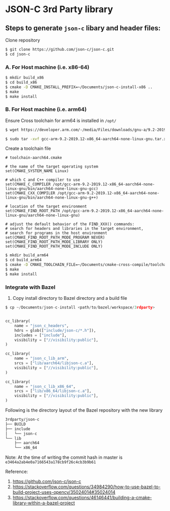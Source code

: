 # JSON-C 3rd Party library

## Steps to generate `json-c` libary and header files:

Clone repository

```bash
$ git clone https://github.com/json-c/json-c.git
$ cd json-c
```

### A. For Host machine (i.e. x86-64)

```bash
$ mkdir build_x86
$ cd build_x86
$ cmake -D CMAKE_INSTALL_PREFIX=~/Documents/json-c-install-x86 ..
$ make
$ make install
```


### B. For Host machine (i.e. arm64)

Ensure Cross toolchain for arm64 is installed in `/opt/`

```bash
$ wget https://developer.arm.com/-/media/Files/downloads/gnu-a/9.2-2019.12/binrel/gcc-arm-9.2-2019.12-x86_64-aarch64-none-linux-gnu.tar.xz

$ sudo tar -xvf gcc-arm-9.2-2019.12-x86_64-aarch64-none-linux-gnu.tar.xz -C /opt
```

Create a toolchain file

```
# toolchain-aarch64.cmake

# the name of the target operating system
set(CMAKE_SYSTEM_NAME Linux)

# which C and C++ compiler to use
set(CMAKE_C_COMPILER /opt/gcc-arm-9.2-2019.12-x86_64-aarch64-none-linux-gnu/bin/aarch64-none-linux-gnu-gcc)
set(CMAKE_CXX_COMPILER /opt/gcc-arm-9.2-2019.12-x86_64-aarch64-none-linux-gnu/bin/aarch64-none-linux-gnu-g++)

# location of the target environment
set(CMAKE_FIND_ROOT_PATH /opt/gcc-arm-9.2-2019.12-x86_64-aarch64-none-linux-gnu/aarch64-none-linux-gnu)

# adjust the default behavior of the FIND_XXX() commands:
# search for headers and libraries in the target environment,
# search for programs in the host environment
set(CMAKE_FIND_ROOT_PATH_MODE_PROGRAM NEVER)
set(CMAKE_FIND_ROOT_PATH_MODE_LIBRARY ONLY)
set(CMAKE_FIND_ROOT_PATH_MODE_INCLUDE ONLY)
```


```bash
$ mkdir build_arm64
$ cd build_arm64
$ cmake -D CMAKE_TOOLCHAIN_FILE=~/Documents/cmake-cross-compile/toolchain-aarch64.cmake -D CMAKE_INSTALL_PREFIX=~/Documents/json-c-install-arm64 ..
$ make
$ make install
```

### Integrate with Bazel

1. Copy install directory to Bazel directory and a build file 

```c
$ cp ~/Documents/json-c-install <path/to/bazel/workspace/3rdparty>
```

```py

cc_library(
    name = "json_c_headers",
    hdrs = glob(["include/json-c/*.h"]),
    includes = ["include"],
    visibility = ["//visibility:public"],
)

cc_library(
    name = "json_c_lib_arm",
    srcs = ["lib/aarch64/libjson-c.a"],
    visibility = ["//visibility:public"],
)

cc_library(
    name = "json_c_lib_x86_64",
    srcs = ["lib/x86_64/libjson-c.a"],
    visibility = ["//visibility:public"],
)
```

Following is the directory layout of the Bazel repository with the new library

```bash
3rdparty/json-c
├── BUILD
├── include
│   └── json-c
└── lib
    ├── aarch64
    └── x86_64
```

Note: At the time of writing the commit hash in master is `e3464a2ab4e0a7166543a178cb9f26c4cb3b9b61`

Reference: 
1. https://github.com/json-c/json-c
2. https://stackoverflow.com/questions/34984290/how-to-use-bazel-to-build-project-uses-opencv/35024014#35024014
3. https://stackoverflow.com/questions/46146441/building-a-cmake-library-within-a-bazel-project
